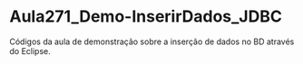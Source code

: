 # Aula271_Demo-InserirDados_JDBC
Códigos da aula de demonstração sobre a inserção de dados no BD através do Eclipse.
